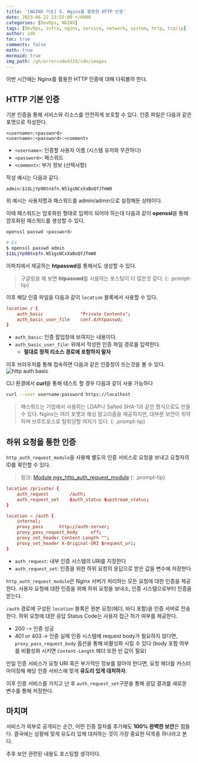 ```yaml
---
title: '[NGINX 기초] 5. Nginx를 활용한 HTTP 인증'
date: 2023-06-22 23:55:00 +/0900
categories: [DevOps, NGINX]
tags: [DevOps, infra, nginx, service, network, system, http, tcp/ip]
author: sdk
toc: true
comments: false 
math: true 
mermaid: true 
img_path: /gh/errorcode4319/cdn/images
---
```


이번 시간에는 Nginx를 활용한 HTTP 인증에 대해 다뤄볼까 한다.

## HTTP 기본 인증
기본 인증을 통해 서비스와 리소스를 안전하게 보호할 수 있다. 인증 파일은 다음과 같은 포맷으로 작성한다.
```
<username>:<password>
<username>:<password>:<comment>
```
- `<username>`: 인증할 사용자 이름 (시스템 유저와 무관하다)
- `<password>`: 패스워드
- `<comment>`: 부가 정보 (선택사항)

작성 예시는 다음과 같다.
```
admin:$1$LjYp9Btn$fn.N51gsNCxXaBoQfJTmW0
```
위 예시는 사용자명과 패스워드를 admin/admin으로 설정해둔 상태이다. 

이때 패스워드는 암호화된 형태로 입력이 되어야 하는데 다음과 같이 **openssl**을 통해 암호화된 패스워드를 생성할 수 있다.
```sh
openssl passwd <password>
```
```sh
# Ex
$ openssl passwd admin   
$1$LjYp9Btn$fn.N51gsNCxXaBoQfJTmW0
```
아파치에서 제공하는 **htpasswd**를 통해서도 생성할 수 있다. 
>구글링을 해 보면 **htpasswd**를 사용하는 포스팅이 더 많은것 같다.
{: .prompt-tip}

이후 해당 인증 파일을 다음과 같이 `location` 블록에서 사용할 수 있다.
```conf
location / {
    auth_basic              "Private Contents";
    auth_basic_user_file    conf.d/htpasswd;
}
```
- `auth_basic`: 인증 팝업창에 보여지는 내용이다.
- `auth_basic_user_file`: 위에서 작성한 인증 파일 경로를 입력한다.
    - **절대로 정적 리소스 경로에 포함하지 말자**

이후 브라우저를 통해 접속하면 다음과 같은 인증창이 뜨는것을 볼 수 있다.
![http auth basic](screenshot/auth_basic.png)


CLI 환경에서 **curl**을 통해 테스트 할 경우 다음과 같이 사용 가능하다
```sh
curl --user username:password https://localhost
```

> 패스워드는 기업에서 사용하는 LDAP나 Salted SHA-1과 같은 형식으로도 만들 수 있다.
Nginx는 여러 포맷과 해싱 알고리즘을 제공하지만, 대부분 보안이 취약하며 브루트포스로 탈취당할 여지가 있다.
{: .prompt-tip}

## 하위 요청을 통한 인증
`http_auth_request_module`을 사용해 별도의 인증 서비스로 요청을 보내고 요청자의 ID를 확인할 수 있다.
> 링크: [Module ngx_http_auth_request_module](http://nginx.org/en/docs/http/ngx_http_auth_request_module.html)
{: .prompt-tip}

```conf
location /private/ {
    auth_request        /auth;
    auth_request_set    $auth_status $upstream_status;
}

location = /auth {
    internal;
    proxy_pass      http://auth-server;
    proxy_pass_request_body     off;
    proxy_set_header Content-Length "";
    proxy_set_header X-Original-URI $request_uri;
}
```

- `auth_request`: 내부 인증 시스템의 URI를 지정한다
- `auth_request_set`: 인증을 위한 하위 요청의 응답으로 받은 값을 변수에 저장한다

`http_auth_request_module`은 Nginx 서버가 처리하는 모든 요청에 대한 인증을 제공한다. 사용자 요청에 대한 인증을 위해 하위 요청을 보내소, 인증 시스템으로부터 인증을 받는다.

`/auth` 경로에 구성된 `location` 블록은 원본 요청(헤더, 바디 포함)을 인증 서버로 전송한다. 하위 요청에 대한 응답 Status Code는 사용자 접근 허가 여부를 제공한다. 
- 200  -> 인증 성공
- 401 or 403 -> 인증 실패
인증 시스템에 request body가 필요하지 않다면, `proxy_pass_request_body` 옵션을 통해 비활성화 시킬 수 있다 (body 포함 여부를 비활성화 시키면 `Content-Length` 헤더 또한 빈 값이 필요) 

만일 인증 서비스가 요청 URI 혹은 부가적인 정보를 알아야 한다면, 요청 헤더를 커스터마이징해 해당 인증 서비스에 맞게 **유도리 있게 대처하자**.

이후 인증 서비스를 거치고 난 후 `auth_request_set`구문을 통해 응답 결과를 새로운 변수를 통해 저장한다.

## 마치며
서비스가 외부로 공개되는 순간, 어떤 인증 절차를 추가해도 **100% 완벽한 보안**은 힘들다. 결국에는 상황에 맞게 유도리 있께 대처하는 것이 가장 중요한 덕목중 하나라고 본다. 

추후 보안 관련된 내용도 포스팅할 생각이다.